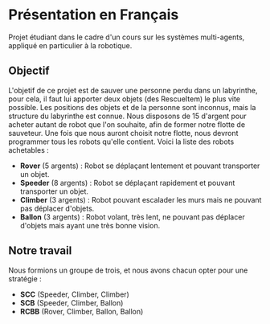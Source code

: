 # Présentation en Français
Projet étudiant dans le cadre d'un cours sur les systèmes multi-agents, appliqué en particulier à la robotique.

## Objectif
L'objetif de ce projet est de sauver une personne perdu dans un labyrinthe, pour cela, il faut lui apporter deux objets (des RescueItem) le plus vite possible.
Les positions des objets et de la personne sont inconnus, mais la structure du labyrinthe est connue.
Nous disposons de 15 d'argent pour acheter autant de robot que l'on souhaite, afin de former notre flotte de sauveteur.
Une fois que nous auront choisit notre flotte, nous devront programmer tous les robots qu'elle contient.
Voici la liste des robots achetables :
- **Rover** (5 argents) : Robot se déplaçant lentement et pouvant transporter un objet.
- **Speeder** (8 argents) : Robot se déplaçant rapidement et pouvant transporter un objet.
- **Climber** (3 argents) : Robot pouvant escalader les murs mais ne pouvant pas déplacer d'objets.
- **Ballon** (3 argents) : Robot volant, très lent, ne pouvant pas déplacer d'objets mais ayant une très bonne vision.

## Notre travail
Nous formions un groupe de trois, et nous avons chacun opter pour une stratégie :
- **SCC** (Speeder, Climber, Climber)
- **SCB** (Speeder, Climber, Ballon)
- **RCBB** (Rover, Climber, Ballon, Ballon)


